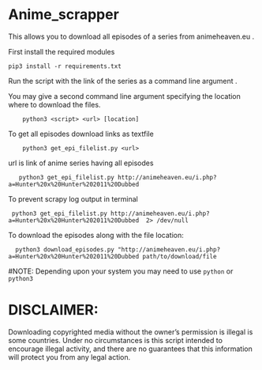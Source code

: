 # Anime_scrapper 

This allows you to download all episodes of a series from animeheaven.eu . 

First install the required modules 

    pip3 install -r requirements.txt   
    


Run the script with the link of the series as a command line argument . 

You may give a second command line argument specifying the location where to download the files.

        python3 <script> <url> [location]
        


To get all episodes download links as textfile 

        python3 get_epi_filelist.py <url>

url is link of anime series  having all episodes 

       python3 get_epi_filelist.py http://animeheaven.eu/i.php?a=Hunter%20x%20Hunter%202011%20Dubbed

To prevent scrapy log output in terminal 

     python3 get_epi_filelist.py http://animeheaven.eu/i.php?a=Hunter%20x%20Hunter%202011%20Dubbed  2> /dev/null

 
To download the episodes along with the file location:
      
      python3 download_episodes.py "http://animeheaven.eu/i.php?a=Hunter%20x%20Hunter%202011%20Dubbed path/to/download/file

#NOTE:
Depending upon your system you may need to use `python` or `python3`

# DISCLAIMER:

 Downloading copyrighted media without the  owner’s permission is illegal is some countries. 
 Under no circumstances is this script intended to encourage illegal activity, 
 and there are no guarantees that this information will    protect you from any legal action.   
 
 
